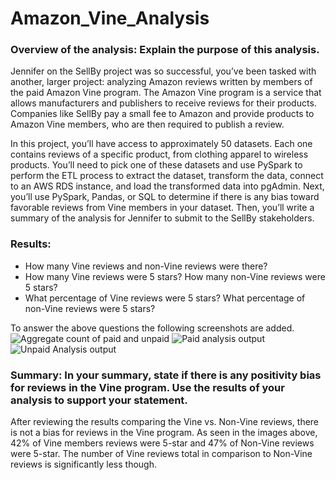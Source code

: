 # Amazon_Vine_Analysis

### Overview of the analysis: Explain the purpose of this analysis.

Jennifer on the SellBy project was so successful, you’ve been tasked with another, larger project: analyzing Amazon reviews written by members of the paid Amazon Vine program. The Amazon Vine program is a service that allows manufacturers and publishers to receive reviews for their products. Companies like SellBy pay a small fee to Amazon and provide products to Amazon Vine members, who are then required to publish a review.

In this project, you’ll have access to approximately 50 datasets. Each one contains reviews of a specific product, from clothing apparel to wireless products. You’ll need to pick one of these datasets and use PySpark to perform the ETL process to extract the dataset, transform the data, connect to an AWS RDS instance, and load the transformed data into pgAdmin. Next, you’ll use PySpark, Pandas, or SQL to determine if there is any bias toward favorable reviews from Vine members in your dataset. Then, you’ll write a summary of the analysis for Jennifer to submit to the SellBy stakeholders.

### Results: 

- How many Vine reviews and non-Vine reviews were there? 
- How many Vine reviews were 5 stars? How many non-Vine reviews were 5 stars?
- What percentage of Vine reviews were 5 stars? What percentage of non-Vine reviews were 5 stars?


To answer the above questions the following screenshots are added.
![Aggregate count of paid and unpaid](https://user-images.githubusercontent.com/111100908/208957585-f831a517-d830-4be7-86ee-fcc66ec82acd.png)
![Paid analysis output](https://user-images.githubusercontent.com/111100908/208956895-48c6f222-782a-4f97-813d-40eeb9dcecc5.png)
![Unpaid Analysis output](https://user-images.githubusercontent.com/111100908/208956900-69eec8fa-61bd-46e5-95ff-8d7eadcb9e17.png)


### Summary: In your summary, state if there is any positivity bias for reviews in the Vine program. Use the results of your analysis to support your statement. 
After reviewing the results comparing the Vine vs. Non-Vine reviews, there is not a bias for reviews in the Vine program. As seen in the images above, 42% of Vine members reviews were 5-star and 47% of Non-Vine reviews were 5-star. The number of Vine reviews total in comparison to Non-Vine reviews is significantly less though.

